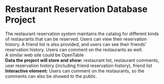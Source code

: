 # Restaurant Reservation Database Project

The restaurant reservation system maintains the catalog for different kinds of restaurants that can be reserved. Users can view their reservation history. A friend list is also provided, and users can see their friends' reservation history. Users can comment on the restaurants as well.<br>
A similar web site could be OpenTable <br>
**Data the project will store and show:** restaurant list, restaurant comments, user reservation history (including friend reservation history), friend list <br>
**Interactive element:** Users can comment on the restaurants, so the comments can also be showed to the public.
